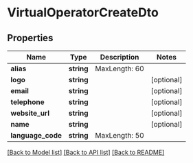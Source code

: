 # VirtualOperatorCreateDto

## Properties
Name | Type | Description | Notes
------------ | ------------- | ------------- | -------------
**alias** | **string** | MaxLength: 60 | 
**logo** | **string** |  | [optional] 
**email** | **string** |  | [optional] 
**telephone** | **string** |  | [optional] 
**website_url** | **string** |  | [optional] 
**name** | **string** |  | [optional] 
**language_code** | **string** | MaxLength: 50 | 

[[Back to Model list]](../README.md#documentation-for-models) [[Back to API list]](../README.md#documentation-for-api-endpoints) [[Back to README]](../README.md)


